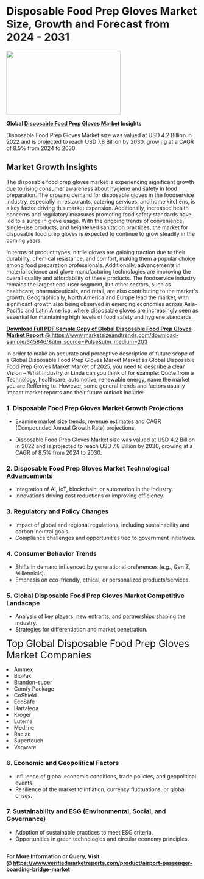 <H1>Disposable Food Prep Gloves Market Size, Growth and Forecast from 2024 - 2031</H1><img class="aligncenter size-medium wp-image-584254" src="https://thirdeyenews.in/wp-content/uploads/2024/09/Global-Market-Research-300x168.jpeg" alt="" width="300" height="168" /><p><strong>Global&nbsp;<a href="https://www.marketsizeandtrends.com/download-sample/645846/&amp;utm_source=Pulse&amp;utm_medium=203">Disposable Food Prep Gloves Market</a> Insights</strong></p><p>Disposable Food Prep Gloves Market size was valued at USD 4.2 Billion in 2022 and is projected to reach USD 7.8 Billion by 2030, growing at a CAGR of 8.5% from 2024 to 2030.</p><p><h2>Market Growth Insights</h2> <p>The disposable food prep gloves market is experiencing significant growth due to rising consumer awareness about hygiene and safety in food preparation. The growing demand for disposable gloves in the foodservice industry, especially in restaurants, catering services, and home kitchens, is a key factor driving this market expansion. Additionally, increased health concerns and regulatory measures promoting food safety standards have led to a surge in glove usage. With the ongoing trends of convenience, single-use products, and heightened sanitation practices, the market for disposable food prep gloves is expected to continue to grow steadily in the coming years.</p> <p><a href="#"></a></p> <p>In terms of product types, nitrile gloves are gaining traction due to their durability, chemical resistance, and comfort, making them a popular choice among food preparation professionals. Additionally, advancements in material science and glove manufacturing technologies are improving the overall quality and affordability of these products. The foodservice industry remains the largest end-user segment, but other sectors, such as healthcare, pharmaceuticals, and retail, are also contributing to the market's growth. Geographically, North America and Europe lead the market, with significant growth also being observed in emerging economies across Asia-Pacific and Latin America, where disposable gloves are increasingly seen as essential for maintaining high levels of food safety and hygiene standards.</p> <p><a href="#"></p><p><span class=""><strong>Download Full PDF Sample Copy of Global Disposable Food Prep Gloves Market Report</strong> @ <a href="https://www.marketsizeandtrends.com/download-sample/645846/&amp;utm_source=Pulse&amp;utm_medium=203" target="_blank">https://www.marketsizeandtrends.com/download-sample/645846/&amp;utm_source=Pulse&amp;utm_medium=203</a></span></p><p>In order to make an accurate and perceptive description of future scope of a Global&nbsp;Disposable Food Prep Gloves Market Market as Global&nbsp;Disposable Food Prep Gloves Market Market of 2025, you need to describe a clear Vision &ndash; What Industry or Linda can you think of for example: Quote from a Technology, healthcare, automotive, renewable energy, name the market you are Reffering to. However, some general trends and factors usually impact market reports and their future outlook include:</p><h3>1.&nbsp;<strong>Disposable Food Prep Gloves Market Growth Projections</strong></h3><ul><li>Examine market size trends, revenue estimates and CAGR (Compounded Annual Growth Rate) projections.</li><li><p>Disposable Food Prep Gloves Market size was valued at USD 4.2 Billion in 2022 and is projected to reach USD 7.8 Billion by 2030, growing at a CAGR of 8.5% from 2024 to 2030.</p></li></ul><h3>2.&nbsp;<strong>Disposable Food Prep Gloves Market Technological Advancements</strong></h3><ul><li>Integration of AI, IoT, blockchain, or automation in the industry.</li><li>Innovations driving cost reductions or improving efficiency.</li></ul><h3>3.&nbsp;<strong>Regulatory and Policy Changes</strong></h3><ul><li>Impact of global and regional regulations, including sustainability and carbon-neutral goals.</li><li>Compliance challenges and opportunities tied to government initiatives.</li></ul><h3>4.&nbsp;<strong>Consumer Behavior Trends</strong></h3><ul><li>Shifts in demand influenced by generational preferences (e.g., Gen Z, Millennials).</li><li>Emphasis on eco-friendly, ethical, or personalized products/services.</li></ul><h3>5.&nbsp;<strong>Global Disposable Food Prep Gloves Market Competitive Landscape</strong></h3><ul><li>Analysis of key players, new entrants, and partnerships shaping the industry.</li><li>Strategies for differentiation and market penetration.</li></ul><p data-pm-slice="1 1 []"><span style="color: inherit; font-family: inherit; font-size: 25px;">Top Global Disposable Food Prep Gloves Market Companies</span></p><div class="" data-test-id=""><p><li>Ammex</li><li> BioPak</li><li> Brandon-super</li><li> Comfy Package</li><li> CoShield</li><li> EcoSafe</li><li> Hartalega</li><li> Kroger</li><li> Lutema</li><li> Medline</li><li> Raclac</li><li> Supertouch</li><li> Vegware</li></p></div><h3>6.&nbsp;<strong>Economic and Geopolitical Factors</strong></h3><ul><li>Influence of global economic conditions, trade policies, and geopolitical events.</li><li>Resilience of the market to inflation, currency fluctuations, or global crises.</li></ul><h3>7.&nbsp;<strong>Sustainability and ESG (Environmental, Social, and Governance)</strong></h3><ul><li>Adoption of sustainable practices to meet ESG criteria.</li><li>Opportunities in green technologies and circular economy principles.</li></ul><h2><strong style="font-size: 14px;">For More Information or Query, Visit @&nbsp;</strong><a style="background-color: #ffffff; font-size: 14px;" href="https://www.marketsizeandtrends.com/report/disposable-food-prep-gloves-market/" target="_blank">https://www.verifiedmarketreports.com/product/airport-passenger-boarding-bridge-market</a></h2>
